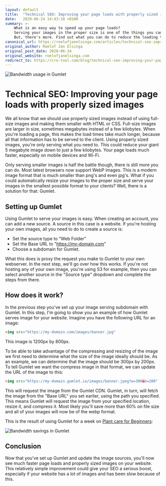 ```yaml
---
layout: default
title:  "Technical SEO: Improving your page loads with properly sized images"
date:   2020-06-24 14:43:18 +0100
summary: >-
    What is an easy way to speed up your page loads? 
    Serving your images in the proper size is one of the things you can do. 
    But, there's more. Find out what you can do to reduce the loading times for your pages with 1 simple trick.
canonical_url: https://roelofjanelsinga.com/articles/technical-seo-improving-your-page-loads-with-properly-sized-images
original_author: Roelof Jan Elsinga
original_post_date: 2020-06-24
original_website: roelofjanelsinga.com
redirect_to: https://cro-tool.com/blog/technical-seo-improving-your-page-loads-with-properly-sized-images
---
```


![Bandwidth usage in Gumlet](https://roelofjanelsinga.com/images/articles/bandwidth-usage-in-gumlet.png)
# Technical SEO: Improving your page loads with properly sized images
We all know that we should use properly sized images instead of using full-size images and making them smaller with HTML or CSS. Full-size images are larger in size, sometimes megabytes instead of a few kilobytes. When you're loading a page, this makes the load times take much longer, because all that information has to be served to the client. Using properly sized images, you're only serving what you need to. This could reduce your giant 5 megabyte image down to just a few kilobytes. Your page loads much faster, especially on mobile devices and Wi-Fi.

Only serving smaller images is half the battle though, there is still more you can do. Most latest browsers now support WebP images. This is a modern image format that is much smaller than png's and even jpg's. What if you could automatically resize your images to the proper size and serve your images in the smallest possible format to your clients? Well, there is a solution for that: Gumlet.

## Setting up Gumlet
Using Gumlet to serve your images is easy. When creating an account, you can add a new source. A source in this case is a website. If you're hosting your own images, all you need to do to create a source is:

- Set the source type to "Web Folder"
- Set the Base URL to "https://my-domain.com"
- Choose a subdomain for Gumlet.

What this does is proxy the request you make to Gumlet to your own webserver. In the next step, we'll go over how this works. If you're not hosting any of your own image, you're using S3 for example, then you can select another source in the "Source type" dropdown and complete the steps from there.

## How does it work?
In the previous step you've set up your image serving subdomain with Gumlet. In this step, I'm going to show you an example of how Gumlet serves image for your website. Imagine you have the following URL for an image:

```html
<img src="https://my-domain.com/images/banner.jpg"
```

This image is 1200px by 800px.

To be able to take advantage of the compressing and resizing of the image we first need to determine what the size of the image ideally should be. As an example, we can determine that the image should be 300px by 200px. To tell Gumlet we want the compress image in that format, we can update the URL of the image to this:

```html
<img src="https://my-domain.gumlet.io/images/banner.jpeg?w=300&h=200"
```

This will request the image from the Gumlet CDN. Gumlet, in turn, will fetch the image from the "Base URL" you set earlier, using the path you specified. This means Gumlet will request the image from your specified location, resize it, and compress it. Most likely you'll save more than 60% on file size and all of your images will now be of the webp format. 

This is the result of using Gumlet for a week on [Plant care for Beginners](https://plantcareforbeginners.com):

![Bandwidth savings in Gumlet](https://roelofjanelsinga.com/images/articles/usage-in-gumlet-after-1-week.png)

## Conclusion
Now that you've set up Gumlet and update the image sources, you'll now see much faster page loads and properly sized images on your website. This relatively simple improvement could give your SEO a serious boost, especially if your website has a lot of images and has been slow because of this. 
